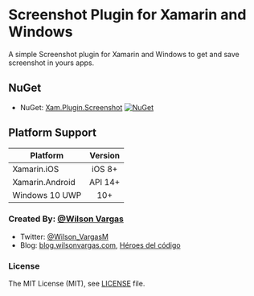 # Screenshot Plugin for Xamarin and Windows

A simple Screenshot plugin for Xamarin and Windows to get and save screenshot in yours apps.


## NuGet
* NuGet: [Xam.Plugin.Screenshot](https://www.nuget.org/packages/Xam.Plugin.Screenshot) [![NuGet](https://img.shields.io/nuget/v/Xam.Plugin.Screenshot.svg?label=NuGet)](https://www.nuget.org/packages/Xam.Plugin.Screenshot/)


## Platform Support

|Platform|Version|
| ------------------- | :------------------: |
|Xamarin.iOS|iOS 8+|
|Xamarin.Android|API 14+|
|Windows 10 UWP|10+|

### Created By: [@Wilson Vargas](http://twitter.com/Wilson_VargasM)
* Twitter: [@Wilson_VargasM](http://twitter.com/Wilson_VargasM)
* Blog: [blog.wilsonvargas.com](https://blog.wilsonvargas.com), [Héroes del código](http://www.heroesdelcodigo.com/author/wilson/)

### License
The MIT License (MIT), see [LICENSE](LICENSE) file.
